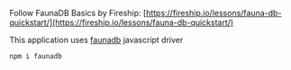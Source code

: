 

Follow FaunaDB Basics by Fireship: [https://fireship.io/lessons/fauna-db-quickstart/](https://fireship.io/lessons/fauna-db-quickstart/)

This application uses [faunadb](https://www.npmjs.com/package/faunadb) javascript driver
```
npm i faunadb
```


